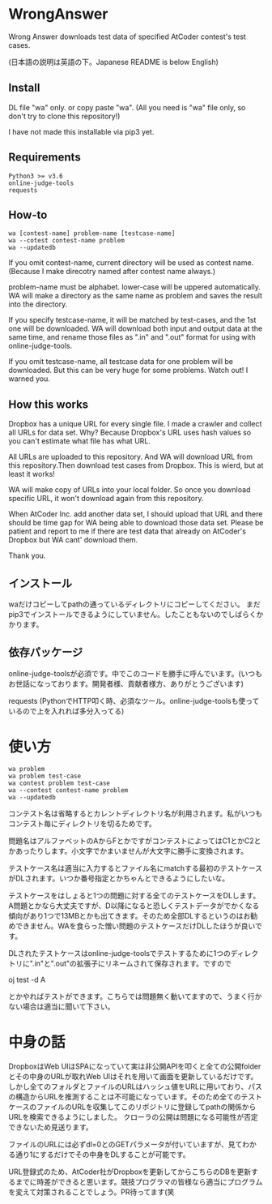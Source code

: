 # WrongAnswer
Wrong Answer downloads test data of specified AtCoder contest's test cases.

(日本語の説明は英語の下。Japanese README is below English)

## Install

DL file "wa" only. or copy paste "wa".
(All you need is "wa" file only, so don't try to clone this repository!)

I have not made this installable via pip3 yet.

## Requirements

```
Python3 >= v3.6
online-judge-tools
requests
```

## How-to

```
wa [contest-name] problem-name [testcase-name]
wa --cotest contest-name problem
wa --updatedb
```

If you omit contest-name, current directory will be used as contest name. (Because I make direcotry named after contest name always.)

problem-name must be alphabet. lower-case will be uppered automatically. WA will make a directory as the same name as problem and saves the result into the directory.

If you specify testcase-name, it will be matched by test-cases, and the 1st one will be downloaded. WA will download both input and output data at the same time, and rename those files as ".in" and ".out" format for using with online-judge-tools.

If you omit testcase-name, all testcase data for one problem will be downloaded. But this can be very huge for some problems. Watch out! I warned you.

## How this works

Dropbox has a unique URL for every single file. I made a crawler and collect all URLs for data set. Why? Because Dropbox's URL uses hash values so you can't estimate what file has what URL.

All URLs are uploaded to this repository. And WA will download URL from this repository.Then download test cases from Dropbox. This is wierd, but at least it works!

WA will make copy of URLs into your local folder. So once you download specific URL, it won't download again from this repository.

When AtCoder Inc. add another data set, I should upload that URL and there should be time gap for WA being able to download those data set. Please be patient and report to me if there are test data that already on AtCoder's Dropbox but WA cant' download them.

Thank you.

## インストール

waだけコピーしてpathの通っているディレクトリにコピーしてください。
まだpip3でインストールできるようにしていません。したこともないのでしばらくかかります。

## 依存パッケージ

online-judge-toolsが必須です。中でこのコードを勝手に呼んでいます。(いつもお世話になっております。開発者様、貢献者様方、ありがとうございます)

requests (PythonでHTTP叩く時、必須なツール。online-judge-toolsも使っているので上を入れれば多分入ってる)

# 使い方


```
wa problem
wa problem test-case
wa contest problem test-case
wa --contest contest-name problem
wa --updatedb
```

コンテスト名は省略するとカレントディレクトリ名が利用されます。私がいつもコンテスト毎にディレクトリを切るためです。

問題名はアルファベットのAからFとかですがコンテストによってはC1とかC2とかあったりします。小文字でかまいませんが大文字に勝手に変換されます。

テストケース名は適当に入力するとファイル名にmatchする最初のテストケースがDLされます。いつか番号指定とかちゃんとできるようにしたいな。

テストケースをはしょると1つの問題に対する全てのテストケースをDLします。A問題とかなら大丈夫ですが、D以降になると恐しくテストデータがでかくなる傾向があり1つで13MBとかも出てきます。そのため全部DLするというのはお勧めできません。WAを食らった憎い問題のテストケースだけDLしたほうが良いです。

DLされたテストケースはonline-judge-toolsでテストするために1つのディレクトリに".in"と".out"の拡張子にリネームされて保存されます。ですので

oj test -d A

とかやればテストができます。こちらでは問題無く動いてますので、うまく行かない場合は適当に聞いて下さい。

# 中身の話

DropboxはWeb UIはSPAになっていて実は非公開APIを叩くと全ての公開folderとその中身のURLが取れWeb UIはそれを用いて画面を更新しているだけです。しかし全てのフォルダとファイルのURLはハッシュ値をURLに用いており、パスの構造からURLを推測することは不可能になっています。そのため全てのテストケースのファイルのURLを収集してこのリポジトリに登録してpathの関係からURLを検索できるようにしました。
クローラの公開は問題になる可能性が否定できないため見送ります。

ファイルのURLには必ずdl=0とのGETパラメータが付いていますが、見てわかる通り1にするだけでその中身をDLすることが可能です。

URL登録式のため、AtCoder社がDropboxを更新してからこちらのDBを更新するまでに時差ができると思います。競技プログラマの皆様なら適当にプログラムを変えて対策されることでしょう。PR待ってます(笑
